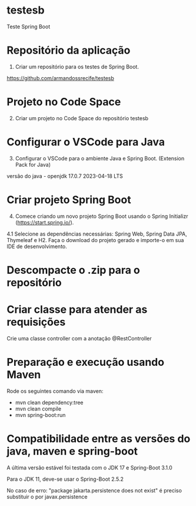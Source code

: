 # testesb
Teste Spring Boot

# Repositório da aplicação
1. Criar um repositório para os testes de Spring Boot.

https://github.com/armandossrecife/testesb

# Projeto no Code Space
2. Criar um projeto no Code Space do repositório testesb

# Configurar o VSCode para Java
3. Configurar o VSCode para o ambiente Java e Spring Boot. (Extension Pack for Java)

versão do java - openjdk 17.0.7 2023-04-18 LTS

# Criar projeto Spring Boot

4. Comece criando um novo projeto Spring Boot usando o Spring Initializr (https://start.spring.io/).

4.1 Selecione as dependências necessárias: Spring Web, Spring Data JPA, Thymeleaf e H2.
Faça o download do projeto gerado e importe-o em sua IDE de desenvolvimento.

# Descompacte o .zip para o repositório

# Criar classe para atender as requisições 

Crie uma classe controller com a anotação @RestController

# Preparação e execução usando Maven 
Rode os seguintes comando via maven:
- mvn clean dependency:tree
- mvn clean compile
- mvn spring-boot:run

# Compatibilidade entre as versões do java, maven e spring-boot
A última versão estável foi testada com o JDK 17 e Spring-Boot 3.1.0

Para o JDK 11, deve-se usar o Spring-Boot 2.5.2

No caso de erro: "package jakarta.persistence does not exist" é preciso substituir o por javax.persistence